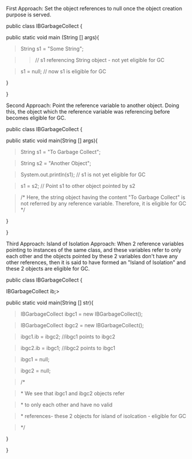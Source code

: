 First Approach: Set the object references to null once the object
creation purpose is served.

public class IBGarbageCollect {

public static void main (String \[\] args){

> String s1 = \"Some String\";

> > // s1 referencing String object - not yet eligible for GC

> s1 = null; // now s1 is eligible for GC

}

}

Second Approach: Point the reference variable to another object. Doing
this, the object which the reference variable was referencing before
becomes eligible for GC.

public class IBGarbageCollect {

public static void main(String \[\] args){

> String s1 = \"To Garbage Collect\";

> String s2 = \"Another Object\";

> System.out.println(s1); // s1 is not yet eligible for GC

> s1 = s2; // Point s1 to other object pointed by s2

> /\* Here, the string object having the content \"To Garbage Collect\"
> is not referred by any reference variable. Therefore, it is eligible for
> GC \*/

}

}

Third Approach: Island of Isolation Approach: When 2 reference variables
pointing to instances of the same class, and these variables refer to
only each other and the objects pointed by these 2 variables don't have
any other references, then it is said to have formed an "Island of
Isolation" and these 2 objects are eligible for GC.

public class IBGarbageCollect {

IBGarbageCollect ib;>

public static void main(String \[\] str){

> IBGarbageCollect ibgc1 = new IBGarbageCollect();

> IBGarbageCollect ibgc2 = new IBGarbageCollect();

> ibgc1.ib = ibgc2; //ibgc1 points to ibgc2

> ibgc2.ib = ibgc1; //ibgc2 points to ibgc1

> ibgc1 = null;

> ibgc2 = null;

> /\*

> \* We see that ibgc1 and ibgc2 objects refer

> \* to only each other and have no valid

> \* references- these 2 objects for island of isolcation - eligible
> for GC

> \*/

}

}
